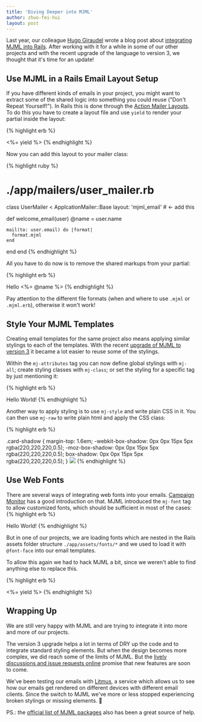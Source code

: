 ```yaml
---
title: 'Diving Deeper into MJML'
author: zhuo-fei-hui
layout: post
--- 
```


Last year, our colleague [Hugo Giraudel](http://hugogiraudel.com/) wrote a blog post about [integrating MJML into Rails](http://dev.edenspiekermann.com/2016/06/02/using-mjml-in-rails/). After working with it for a while in some of our other projects and with the recent upgrade of the language to version 3, we thought that it's time for an update!

## Use MJML in a Rails Email Layout Setup

If you have different kinds of emails in your project, you might want to extract some of the shared logic into something you could reuse ("Don't Repeat Yourself!"). In Rails this is done through the [Action Mailer Layouts](http://guides.rubyonrails.org/action_mailer_basics.html#action-mailer-layouts). To do this you have to create a layout file and use `yield` to render your partial inside the layout: 

{% highlight erb %}
<!--  ./app/views/layouts/mjml_email.mjml -->
<mjml>
  <mj-body>
    <mj-container>
      <%= yield %>
    </mj-container>
  </mj-body>
</mjml>
{% endhighlight %}

Now you can add this layout to your mailer class:

{% highlight ruby %}
# ./app/mailers/user_mailer.rb
class UserMailer < ApplcationMailer::Base
  layout: 'mjml_email' # <- add this 
  
  def welcome_email(user)
    @name = user.name 
    
    mail(to: user.email) do |format|
      format.mjml 
    end
  end
end
{% endhighlight %}

All you have to do now is to remove the shared markups from your partial: 

{% highlight erb %}
<!--  ./app/views/user_mailer/welcome_email.mjml.erb -->
<mj-section>
  <mj-column>
    <mj-text> Hello <%= @name %></mj-text>
  </mj-column>
</mj-section>
{% endhighlight %}

Pay attention to the different file formats (when and where to use `.mjml` or `.mjml.erb`), otherwise it won't work! 

## Style Your MJML Templates

Creating email templates for the same project also means applying similar stylings to each of the templates. With the recent [upgrade of MJML to version 3](https://medium.com/mjml-making-responsive-email-easy/mjml-reaches-another-level-with-the-release-of-v3-945d0d988d97#.8fzdlb430) it became a lot easier to reuse some of the stylings. 

Within the `mj-attributes` tag you can now define global stylings with `mj-all`; create styling classes with `mj-class`; or set the styling for a specific tag by just mentioning it: 

{% highlight erb %}
<!--  ./app/views/layouts/mjml_email.mjml -->
<mjml>
  <mj-head>
    <mj-attributes>
      <mj-all font-family="Arial" align="center"/>
      <mj-class name="big" font-size="42px" />
      <mj-section background-color="#ffff00"/>
    <mj-attributes>
  </mj-head>
  
  <mj-body>
    <mj-container>
      <mj-section>
        <mj-text mj-class="big"> 
          <!-- This text will appear 
                * centered
                * in Arial 
                * with a font-size of 42px
                * on a bright yellow background 
                * 😎 
          -->
          Hello World! 
        </mj-text>
      </mj-section>
    </mj-container>
  </mj-body>
</mjml>
{% endhighlight %}

Another way to apply styling is to use `mj-style` and write plain CSS in it. You can then use `mj-raw` to write plain html and apply the CSS class: 

{% highlight erb %}
<!--  ./app/views/layouts/mjml_email.mjml -->
<mjml>
  <mj-head>
    <mj-style>
      .card-shadow {
        margin-top: 1.6em;
        -webkit-box-shadow: 0px 0px 15px 5px rgba(220,220,220,0.5);
        -moz-box-shadow: 0px 0px 15px 5px rgba(220,220,220,0.5);
        box-shadow: 0px 0px 15px 5px rgba(220,220,220,0.5);
      }
    </mj-style>
  </mj-head>
  
  <mj-body>
    <mj-container>
      <mj-section>
        <mj-raw> 
          <!-- This adds some box-shadow to the image -->
          <img class="card-shadow" src="http://example.com/image.jpg"/> 
        </mj-raw>
      </mj-section>
    </mj-container>
  </mj-body>
</mjml>
{% endhighlight %}

## Use Web Fonts 

There are several ways of integrating web fonts into your emails. [Campaign Monitor](https://www.campaignmonitor.com/resources/guides/web-fonts-in-email/) has a good introduction on that. MJML introduced the `mj-font` tag to allow customized fonts, which should be sufficient in most of the cases:
{% highlight erb %}
<mjml>
  <mj-head>
    <mj-font name="Oswald" href="https://fonts.googleapis.com/css?family=Oswald" />
  </mj-head>
  
  <mj-body>
    <mj-container>
      <mj-section>
        <mj-column>
          <mj-text font-family="Oswald, Arial">
            Hello World!
          </mj-text>
        </mj-column>
      </mj-section>
    </mj-container>
  </mj-body>
</mjml>
{% endhighlight %}

But in one of our projects, we are loading fonts which are nested in the Rails assets folder structure `./app/assets/fonts/*` and we used to load it with `@font-face` into our email templates. 

To allow this again we had to hack MJML a bit, since we weren't able to find anything else to replace this. 

{% highlight erb %}
<mjml>
  <mj-head>
    <!-- mj-font gets converted into @import -->
    <mj-font name="Oswald" href="https://fonts.googleapis.com/css?family=Oswald" />
    <mj-attributes>
      <!-- This sets the global font of the template to FSBlakeLight and adds fallbacks. -->
      <mj-all font-family="FSBlakeLight, Oswald, Arial"/>
    </mj-attributes>
  </mj-head>
  
  <mj-body>
    <mj-container>
      <mj-raw>
        <style>
          <!-- 
            This is a bit of a hack! 
            mj-raw only works within the mj-container tag. 
          -->
          @font-face {
            font-family: 'FSBlakeLight';
            src: url("<%= asset_path('blake_light/fs_blake_web-light.eot') %>");
            src: url("<%= asset_path('blake_light/fs_blake_web-light.woff') %>") format('woff'), 
                 url("<%= asset_path('blake_light/fs_blake_web-light.ttf') %>") format('truetype'), 
                 url("<%= asset_path('blake_light/fs_blake_web-light.svg#FSBlake-Light') %>") format('svg');
            font-weight: normal;
            font-style: normal;
          }
        </style>
      </mj-raw>
      <%= yield %>
    </mj-container>
  </mj-body>
</mjml>
{% endhighlight %}

## Wrapping Up

We are still very happy with MJML and are trying to integrate it into more and more of our projects. 

The version 3 upgrade helps a lot in terms of DRY up the code and to integrate standard styling elements. But when the design becomes more complex, we did reach some of the limits of MJML. But the [lively discussions and issue requests online](https://github.com/mjmlio/mjml/issues) promise that new features are soon to come. 

We've been testing our emails with [Litmus](https://litmus.com/), a service which allows us to see how our emails get rendered on different devices with different email clients. Since the switch to MJML we've more or less stopped experiencing broken stylings or missing elements. 🤘

PS.: the [official list of MJML packages](https://github.com/mjmlio/mjml/tree/master/packages) also has been a great source of help. 
